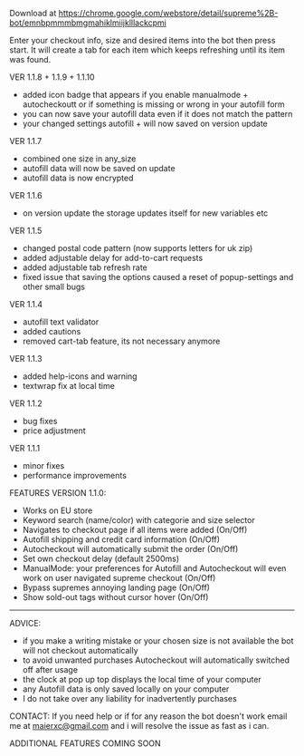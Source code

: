 Download at https://chrome.google.com/webstore/detail/supreme%2B-bot/emnbpmmmbmgmahiklmiijklllackcpmi

Enter your checkout info, size and desired items into the bot then press start. It will create a tab for each item which keeps refreshing until its item was found.


VER 1.1.8 + 1.1.9 + 1.1.10
- added icon badge that appears if you enable manualmode + autocheckoutt or if something is missing or wrong in your autofill form
- you can now save your autofill data even if it does not match the pattern
- your changed settings autofill + will now saved on version update

VER 1.1.7
- combined one size in any_size
- autofill data will now be saved on update
- autofill data is now encrypted

VER 1.1.6
- on version update the storage updates itself for new variables etc

VER 1.1.5
- changed postal code pattern (now supports letters for uk zip)
- added adjustable delay for add-to-cart requests
- added adjustable tab refresh rate
- fixed issue that saving the options caused a reset of popup-settings and other small bugs

VER 1.1.4
- autofill text validator
- added cautions
- removed cart-tab feature, its not necessary anymore

VER 1.1.3
- added help-icons and warning
- textwrap fix at local time

VER 1.1.2 
- bug fixes
- price adjustment

VER 1.1.1
- minor fixes
- performance improvements

FEATURES VERSION 1.1.0:
- Works on EU store
- Keyword search (name/color) with categorie and size selector
- Navigates to checkout page if all items were added (On/Off)
- Autofill shipping and credit card information (On/Off)
- Autocheckout will automatically submit the order (On/Off)
- Set own checkout delay (default 2500ms)
- ManualMode: your preferences for Autofill and Autocheckout will even work on user navigated supreme checkout (On/Off)
- Bypass supremes annoying landing page (On/Off)
- Show sold-out tags without cursor hover (On/Off)

_______________________

ADVICE:
- if you make a writing mistake or your chosen size is not available the bot will not checkout automatically 
- to avoid unwanted purchases Autocheckout will automatically switched off after usage
- the clock at pop up top displays the local time of your computer
- any Autofill data is only saved locally on your computer
- I do not take over any liability for inadvertently purchases

CONTACT:
If you need help or if for any reason the bot doesn't work email me at maierxc@gmail.com and i will resolve the issue as fast as i can. 

ADDITIONAL FEATURES COMING SOON
